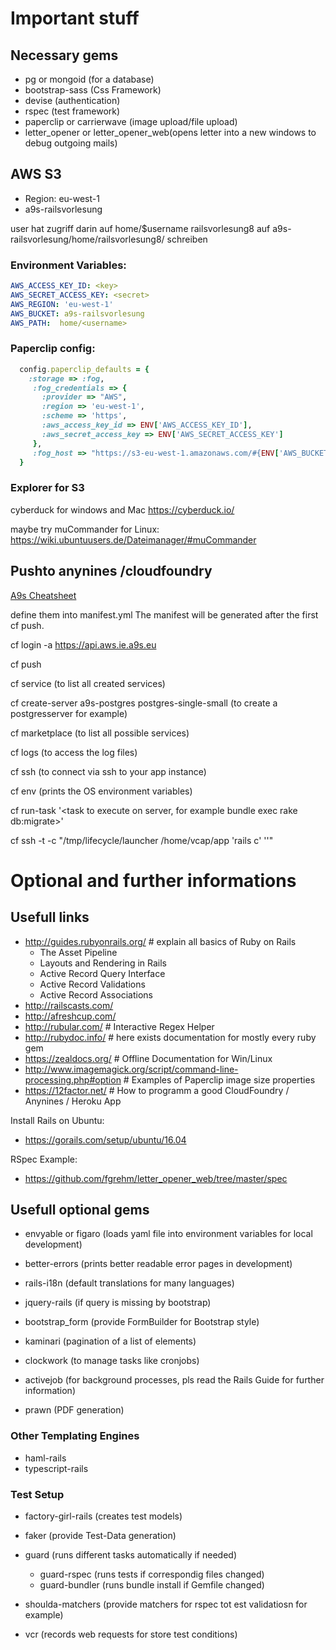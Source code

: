 # Important stuff
 
## Necessary gems

* pg or mongoid (for a database)
* bootstrap-sass (Css Framework)
* devise  (authentication)
* rspec   (test framework)
* paperclip or carrierwave (image upload/file upload)
* letter_opener or letter_opener_web(opens letter into a new windows to debug outgoing mails)

## AWS S3 
* Region: eu-west-1
* a9s-railsvorlesung

user hat zugriff darin auf home/$username
railsvorlesung8 auf a9s-railsvorlesung/home/railsvorlesung8/ schreiben

### Environment Variables:

```yaml
AWS_ACCESS_KEY_ID: <key>
AWS_SECRET_ACCESS_KEY: <secret>
AWS_REGION: 'eu-west-1'
AWS_BUCKET: a9s-railsvorlesung
AWS_PATH:  home/<username>
```

### Paperclip config:

```ruby
  config.paperclip_defaults = {
    :storage => :fog,
     :fog_credentials => {
       :provider => "AWS",
       :region => 'eu-west-1',
       :scheme => 'https',
       :aws_access_key_id => ENV['AWS_ACCESS_KEY_ID'],
       :aws_secret_access_key => ENV['AWS_SECRET_ACCESS_KEY']
     },
     :fog_host => "https://s3-eu-west-1.amazonaws.com/#{ENV['AWS_BUCKET']}/#{ENV['AWS_PATH']}"
  }
```

### Explorer for S3

cyberduck for windows and Mac
https://cyberduck.io/

maybe try muCommander for Linux:
https://wiki.ubuntuusers.de/Dateimanager/#muCommander


## Pushto anynines /cloudfoundry

[A9s Cheatsheet](
https://blog.anynines.com/cloud-foundry-command-line-cheat-sheetutm_sourcecf-summitutm_mediumprintutm_campaigncf-summit-cheat-sheet/)

define them into manifest.yml
The manifest will be generated after the first cf push.

cf login -a https://api.aws.ie.a9s.eu

cf push <appname>

cf service (to list all created services)

cf create-server a9s-postgres postgres-single-small <databasename> (to create a postgresserver for example)

cf marketplace (to list all possible services)

cf logs <appname> (to access the log files)

cf ssh <appname> (to connect via ssh to your app instance)

cf env <appname> (prints the OS environment variables)

cf run-task <appname> '<task to execute on server, for example bundle exec rake db:migrate>'

cf ssh <appname> -t -c "/tmp/lifecycle/launcher /home/vcap/app 'rails c' ''"

# Optional and further informations

## Usefull links

* http://guides.rubyonrails.org/   # explain all basics of Ruby on Rails
  * The Asset Pipeline
  * Layouts and Rendering in Rails
  * Active Record Query Interface
  * Active Record Validations
  * Active Record Associations
* http://railscasts.com/
* http://afreshcup.com/
* http://rubular.com/              # Interactive Regex Helper
* http://rubydoc.info/             # here exists documentation for mostly every ruby gem
* https://zealdocs.org/            # Offline Documentation for Win/Linux
* http://www.imagemagick.org/script/command-line-processing.php#option  # Examples of Paperclip image size properties
* https://12factor.net/            # How to programm a good CloudFoundry / Anynines / Heroku  App

Install Rails on Ubuntu:
* https://gorails.com/setup/ubuntu/16.04

RSpec Example: 

* https://github.com/fgrehm/letter_opener_web/tree/master/spec

## Usefull optional gems

* envyable or figaro (loads yaml file into environment variables for local development)
* better-errors (prints better readable error pages in development)
* rails-i18n (default translations for many languages)
* jquery-rails (if query is missing by bootstrap)

* bootstrap_form (provide FormBuilder for Bootstrap style)
* kaminari (pagination of a list of elements)
* clockwork (to manage tasks like cronjobs)
* activejob (for background processes, pls read the Rails Guide for further information)

* prawn (PDF generation)



### Other Templating Engines

* haml-rails
* typescript-rails

### Test Setup

* factory-girl-rails (creates test models)
* faker (provide Test-Data generation)
* guard (runs different tasks automatically if needed)
  * guard-rspec (runs tests if correspondig files changed)
  * guard-bundler (runs bundle install if Gemfile changed)

* shoulda-matchers (provide matchers for rspec tot est validatiosn for example)
* vcr (records web requests for store test conditions)

  


